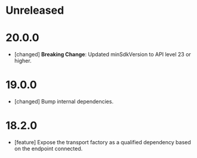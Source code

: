 # Unreleased


# 20.0.0
* [changed] **Breaking Change**: Updated minSdkVersion to API level 23 or higher.

# 19.0.0
* [changed] Bump internal dependencies.

# 18.2.0
* [feature] Expose the transport factory as a qualified dependency based on the endpoint connected.

